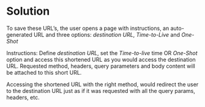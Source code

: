 # Solution
To save these URL’s, the user opens a page with instructions, an auto-generated URL and three options: *destination URL*, *Time-to-Live* and *One-Shot*

Instructions:
Define *destination URL*, set the *Time-to-live* time OR *One-Shot* option and access this shortened URL as you would access the destination URL.
Requested method, headers, query parameters and body content will be attached to this short URL.

Accessing the shortened URL with the right method, would redirect the user to the destination URL just as if it was requested with all the query params, headers, etc.